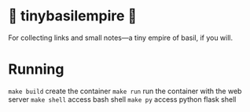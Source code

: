 # 🌱 tinybasilempire 🌱
For collecting links and small notes—a tiny empire of basil, if you will. 

# Running

`make build` create the container
`make run` run the container with the web server
`make shell` access bash shell
`make py` access python flask shell
